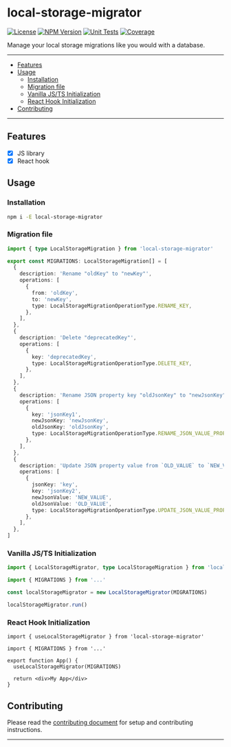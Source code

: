 # local-storage-migrator

[![License][img-license]][lnk-license] [![NPM Version][img-npm]][lnk-npm]
[![Unit Tests][img-unit-tests]][lnk-unit-tests] [![Coverage][img-coverage]][lnk-coverage]

Manage your local storage migrations like you would with a database.

---

- [Features](#features)
- [Usage](#usage)
  - [Installation](#installation)
  - [Migration file](#migration-file)
  - [Vanilla JS/TS Initialization](#vanilla-jsts-initialization)
  - [React Hook Initialization](#react-hook-initialization)
- [Contributing](#contributing)

---

## Features

- [x] JS library
- [x] React hook

## Usage

### Installation

```sh
npm i -E local-storage-migrator
```

### Migration file

```ts
import { type LocalStorageMigration } from 'local-storage-migrator'

export const MIGRATIONS: LocalStorageMigration[] = [
  {
    description: 'Rename "oldKey" to "newKey"',
    operations: [
      {
        from: 'oldKey',
        to: 'newKey',
        type: LocalStorageMigrationOperationType.RENAME_KEY,
      },
    ],
  },
  {
    description: 'Delete "deprecatedKey"',
    operations: [
      {
        key: 'deprecatedKey',
        type: LocalStorageMigrationOperationType.DELETE_KEY,
      },
    ],
  },
  {
    description: 'Rename JSON property key "oldJsonKey" to "newJsonKey"',
    operations: [
      {
        key: 'jsonKey1',
        newJsonKey: 'newJsonKey',
        oldJsonKey: 'oldJsonKey',
        type: LocalStorageMigrationOperationType.RENAME_JSON_VALUE_PROPERTY_KEY,
      },
    ],
  },
  {
    description: 'Update JSON property value from `OLD_VALUE` to `NEW_VALUE`',
    operations: [
      {
        jsonKey: 'key',
        key: 'jsonKey2',
        newJsonValue: 'NEW_VALUE',
        oldJsonValue: 'OLD_VALUE',
        type: LocalStorageMigrationOperationType.UPDATE_JSON_VALUE_PROPERTY_VALUE,
      },
    ],
  },
]
```

### Vanilla JS/TS Initialization

```ts
import { LocalStorageMigrator, type LocalStorageMigration } from 'local-storage-migrator'

import { MIGRATIONS } from '...'

const localStorageMigrator = new LocalStorageMigrator(MIGRATIONS)

localStorageMigrator.run()
```

### React Hook Initialization

```tsx
import { useLocalStorageMigrator } from 'local-storage-migrator'

import { MIGRATIONS } from '...'

export function App() {
  useLocalStorageMigrator(MIGRATIONS)

  return <div>My App</div>
}
```

## Contributing

Please read the [contributing document](CONTRIBUTING.md) for setup and contributing instructions.

---

[img-coverage]:
  https://img.shields.io/codecov/c/github/ivangabriele/local-storage-migrator?flag=unit&style=for-the-badge
[img-license]: https://img.shields.io/github/license/ivangabriele/local-storage-migrator?style=for-the-badge
[img-npm]: https://img.shields.io/npm/v/local-storage-migrator?style=for-the-badge
[img-unit-tests]:
  https://img.shields.io/github/actions/workflow/status/ivangabriele/local-storage-migrator/check.yml?branch=main&label=Unit&style=for-the-badge
[lnk-coverage]: https://app.codecov.io/gh/ivangabriele/local-storage-migrator
[lnk-license]: https://github.com/ivangabriele/local-storage-migrator/blob/main/LICENSE
[lnk-npm]: https://www.npmjs.com/package/local-storage-migrator
[lnk-unit-tests]: https://github.com/ivangabriele/local-storage-migrator/actions?query=branch%3Amain++
